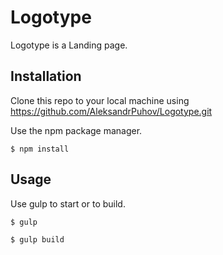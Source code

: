 # Logotype

Logotype is a Landing page.

## Installation

Clone this repo to your local machine using https://github.com/AleksandrPuhov/Logotype.git

Use the npm package manager.

```npm
$ npm install
```

## Usage

Use gulp to start or to build.

```npm
$ gulp
```

```npm
$ gulp build
```

